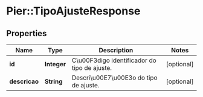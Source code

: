 # Pier::TipoAjusteResponse

## Properties
Name | Type | Description | Notes
------------ | ------------- | ------------- | -------------
**id** | **Integer** | C\u00F3digo identificador do tipo de ajuste. | [optional] 
**descricao** | **String** | Descri\u00E7\u00E3o do tipo de ajuste. | [optional] 


